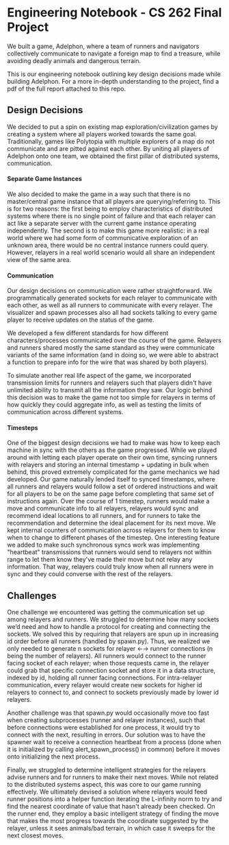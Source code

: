 # Engineering Notebook - CS 262 Final Project

We built a game, Adelphon, where a team of runners and navigators collectively communicate to navigate a foreign map to find a treasure, while avoiding deadly animals and dangerous terrain.

This is our engineering notebook outlining key design decisions made while building Adelphon. For a more in-depth understanding to the project, find a pdf of the full report attached to this repo.

## Design Decisions
We decided to put a spin on existing map exploration/civilization games by creating a system where all players worked towards the same goal. Traditionally, games like Polytopia with multiple explorers of a map do not communicate and are pitted against each other. By uniting all players of Adelphon onto one team, we obtained the first pillar of distributed systems, communication.

#### Separate Game Instances
We also decided to make the game in a way such that there is no master/central game instance that all players are querying/referring to. This is for two reasons: the first being to employ characteristics of distributed systems where there is no single point of failure and that each relayer can act like a separate server with the current game instance operating independently. The second is to make this game more realistic: in a real world where we had some form of communicative exploration of an unknown area, there would be no central instance runners could query. However, relayers in a real world scenario would all share an independent view of the same area.

#### Communication
Our design decisions on communication were rather straightforward. We programmatically generated sockets for each relayer to communicate with each other, as well as all runners to communicate with every relayer. The visualizer and spawn processes also all had sockets talking to every game player to receive updates on the status of the game.

We developed a few different standards for how different characters/processes communicated over the course of the game. Relayers and runners shared mostly the same standard as they were communicate variants of the same information (and in doing so, we were able to abstract a function to prepare info for the wire that was shared by both players).

To simulate another real life aspect of the game, we incorporated transmission limits for runners and relayers such that players didn't have unlimited ability to transmit all the information they saw. Our logic behind this decision was to make the game not too simple for relayers in terms of how quickly they could aggregate info, as well as testing the limits of communication across different systems.

#### Timesteps
One of the biggest design decisions we had to make was how to keep each machine in sync with the others as the game progressed. While we played around with letting each player operate on their own time, syncing runners with relayers and storing an internal timestamp + updating in bulk when behind, this proved extremely complicated for the game mechanics we had developed.
Our game naturally lended itself to synced timestamps, where all runners and relayers would follow a set of ordered instructions and wait for all players to be on the same page before completing that same set of instructions again. Over the course of 1 timestep, runners would make a move and communicate info to all relayers, relayers would sync and recommend ideal locations to all runners, and for runners to take the recommendation and determine the ideal placement for its next move.
We kept internal counters of communication across relayers for them to know when to change to different phases of the timestep. One interesting feature we added to make such synchronous syncs work was implementing "heartbeat" transmissions that runners would send to relayers not within range to let them know they've made their move but not relay any information. That way, relayers could truly know when all runners were in sync and they could converse with the rest of the relayers.


## Challenges

One challenge we encountered was getting the communication set up among relayers and runners. We struggled to determine how many sockets we’d need and how to handle a protocol for creating and connecting the sockets. We solved this by requiring that relayers are spun up in increasing id order before all runners (handled by spawn.py). Thus, we realized we only needed to generate n sockets for relayer ←→ runner connections (n being the number of relayers). All runners would connect to the runner facing socket of each relayer; when those requests came in, the relayer could grab that specific connection socket and store it in a data structure, indexed by id, holding all runner facing connections. For intra-relayer communication, every relayer would create new sockets for higher id relayers to connect to, and connect to sockets previously made by lower id relayers.

Another challenge was that spawn.py would occasionally move too fast when creating subprocesses (runner and relayer instances), such that before connections were established for one process, it would try to connect with the next, resulting in errors. Our solution was to have the spawner wait to receive a connection heartbeat from a process (done when it is initialized by calling alert_spawn_process() in common) before it moves onto initializing the next process.

Finally, we struggled to determine intelligent strategies for the relayers advise runners and for runners to make their next moves. While not related to the distributed systems aspect, this was core to our game running effectively. We ultimately devised a solution where relayers would feed runner positions into a helper function iterating the L-infinity norm to try and find the nearest coordinate of value that hasn't already been checked. On the runner end, they employ a basic intelligent strategy of finding the move that makes the most progress towards the coordinate suggested by the relayer, unless it sees animals/bad terrain, in which case it sweeps for the next closest moves.
